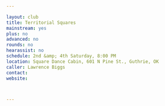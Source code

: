 ```yaml
---

layout: club
title: Territorial Squares
mainstream: yes
plus: no
advanced: no
rounds: no
hearassist: no
schedule: 2nd &amp; 4th Saturday, 8:00 PM
location: Square Dance Cabin, 601 N Pine St., Guthrie, OK
caller: Lawrence Biggs
contact: 
website: 



---
```


